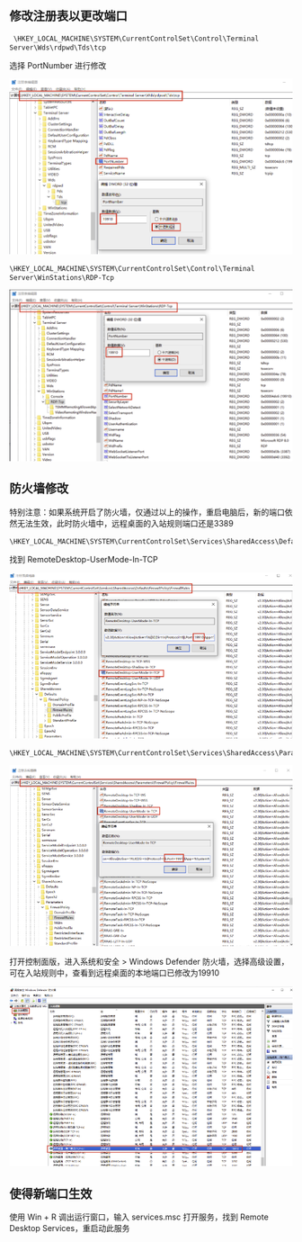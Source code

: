 ## 修改注册表以更改端口

```
 \HKEY_LOCAL_MACHINE\SYSTEM\CurrentControlSet\Control\Terminal Server\Wds\rdpwd\Tds\tcp
```

选择 PortNumber 进行修改

![image-20250314220147994](./.assets/更换RDP默认端口/image-20250314220147994.png)

```
\HKEY_LOCAL_MACHINE\SYSTEM\CurrentControlSet\Control\Terminal Server\WinStations\RDP-Tcp
```

![image-20250314220202112](./.assets/更换RDP默认端口/image-20250314220202112.png)

## 防火墙修改

特别注意：如果系统开启了防火墙，仅通过以上的操作，重启电脑后，新的端口依然无法生效，此时防火墙中，远程桌面的入站规则端口还是3389

```bash
\HKEY_LOCAL_MACHINE\SYSTEM\CurrentControlSet\Services\SharedAccess\Defaults\FirewallPolicy\FirewallRules
```

找到 RemoteDesktop-UserMode-In-TCP

![image-20250314220234332](./.assets/更换RDP默认端口/image-20250314220234332.png)

```
\HKEY_LOCAL_MACHINE\SYSTEM\CurrentControlSet\Services\SharedAccess\Parameters\FirewallPolicy\FirewallRules
```

![image-20250314220258583](./.assets/更换RDP默认端口/image-20250314220258583.png)

打开控制面版，进入系统和安全 > Windows Defender 防火墙，选择高级设置，可在入站规则中，查看到远程桌面的本地端口已修改为19910

![image-20250314220320531](./.assets/更换RDP默认端口/image-20250314220320531.png)

## 使得新端口生效

使用 Win + R 调出运行窗口，输入 services.msc 打开服务，找到 Remote Desktop Services，重启动此服务

